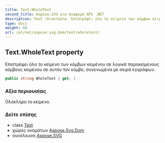 ```yaml
---
title: Text.WholeText
second_title: Aspose.SVG για Αναφορά API .NET
description: Text ιδιοκτησία. Επιστρέφει όλο το κείμενο των κόμβων κειμένου σε λογικά παρακείμενους κόμβους κειμένου σε αυτόν τον κόμβο συνενωμένα με σειρά εγγράφων.
type: docs
weight: 60
url: /el/net/aspose.svg.dom/text/wholetext/
---
```

## Text.WholeText property

Επιστρέφει όλο το κείμενο των κόμβων κειμένου σε λογικά παρακείμενους κόμβους κειμένου σε αυτόν τον κόμβο, συνενωμένα με σειρά εγγράφων.

```csharp
public string WholeText { get; }
```

### Αξία περιουσίας

Ολόκληρο το κείμενο.

### Δείτε επίσης

* class [Text](../)
* χώρος ονομάτων [Aspose.Svg.Dom](../../text/)
* συνέλευση [Aspose.SVG](../../../)


